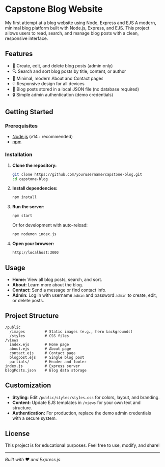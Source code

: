 # Capstone Blog Website
My first attempt at a blog website using Node, Express and EJS
A modern, minimal blog platform built with Node.js, Express, and EJS. This project allows users to read, search, and manage blog posts with a clean, responsive interface.

## Features

- 📝 Create, edit, and delete blog posts (admin only)
- 🔍 Search and sort blog posts by title, content, or author
- 📄 Minimal, modern About and Contact pages
- 💡 Responsive design for all devices
- 💾 Blog posts stored in a local JSON file (no database required)
- 🔒 Simple admin authentication (demo credentials)

## Getting Started

### Prerequisites

- [Node.js](https://nodejs.org/) (v14+ recommended)
- [npm](https://www.npmjs.com/)

### Installation

1. **Clone the repository:**
   ```sh
   git clone https://github.com/yourusername/capstone-blog.git
   cd capstone-blog
   ```

2. **Install dependencies:**
   ```sh
   npm install
   ```

3. **Run the server:**
   ```sh
   npm start
   ```
   Or for development with auto-reload:
   ```sh
   npx nodemon index.js
   ```

4. **Open your browser:**
   ```
   http://localhost:3000
   ```

## Usage

- **Home:** View all blog posts, search, and sort.
- **About:** Learn more about the blog.
- **Contact:** Send a message or find contact info.
- **Admin:** Log in with username `admin` and password `admin` to create, edit, or delete posts.

## Project Structure

```
/public
  /images         # Static images (e.g., hero backgrounds)
  /styles         # CSS files
/views
  index.ejs       # Home page
  about.ejs       # About page
  contact.ejs     # Contact page
  blogpost.ejs    # Single blog post
  partials/       # Header and footer
index.js          # Express server
blogPosts.json    # Blog data storage
```

## Customization

- **Styling:** Edit `/public/styles/styles.css` for colors, layout, and branding.
- **Content:** Update EJS templates in `/views` for your own text and structure.
- **Authentication:** For production, replace the demo admin credentials with a secure system.

## License

This project is for educational purposes. Feel free to use, modify, and share!

---

*Built with ❤️ and Express.js*
